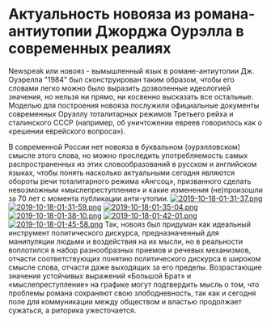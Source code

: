 # Актуальность новояза из романа-антиутопии Джорджа Оурэлла в современных реалиях
Newspeak или новояз - вымышленный язык в романе-антиутопии Дж. Оуэрелла "1984" был сконструирован таким образом, чтобы его словами легко можно было выразить дозволенные идеологией значения, но нельзя ни прямо, ни косвенно высказать все остальные. Моделью для построения новояза послужили официальные документы современных Оруэллу тоталитарных режимов Третьего рейха и сталинского СССР (например, об уничтожении евреев говорилось как о «решении еврейского вопроса»). 

В современной России нет новояза в буквальном (оурэлловском) смысле этого слова, но можно проследить употребляемость самых распространенных из этих словообразований в русском и английском языках, чтобы понять насколько актуальными сегодня являются обороты речи тоталитарного режима «Ангсоц», призванного сделать невозможным «мыслепреступление» и какие изменения (не)произошли за 70 лет с момента публикации анти-утопии. 
[![2019-10-18-01-31-37.png](https://i.postimg.cc/cLPjS4Qf/2019-10-18-01-31-37.png)](https://postimg.cc/5Xqp5JKt)
[![2019-10-18-01-31-59.png](https://i.postimg.cc/Z5Wg2yyT/2019-10-18-01-31-59.png)](https://postimg.cc/qNdjCqLY)
[![2019-10-18-01-35-04.png](https://i.postimg.cc/g0R7kFDQ/2019-10-18-01-35-04.png)](https://postimg.cc/JyrxPFS5)
[![2019-10-18-01-38-10.png](https://i.postimg.cc/mDs5PXpD/2019-10-18-01-38-10.png)](https://postimg.cc/bGmTMThc)
[![2019-10-18-01-42-01.png](https://i.postimg.cc/yYQtLTxQ/2019-10-18-01-42-01.png)](https://postimg.cc/Cz8c1kjk)
[![2019-10-18-01-45-58.png](https://i.postimg.cc/HssF0NY8/2019-10-18-01-45-58.png)](https://postimg.cc/DmHCnBb7)
Так, новояз был придуман как идеальный инструмент политического дискурса, предназначенный для манипуляции людьми и воздействия на их мысли, но в реальности воплотился в набор разнообразных приемов и речевых механизмов, отчасти соответствующих понятию политического дискурса в широком смысле слова, отчасти даже выходящих за его пределы.
Возрастающие значения устойчивых выражений «Большой Брат» и «мыслепреступление» на графике могут подтвердить мысль о том, что проблемы романа сохраняют свою злободневность, так как и сегодня поле для коммуникации между обществом и властью продолжает сужаться, а риторика ужесточается.
